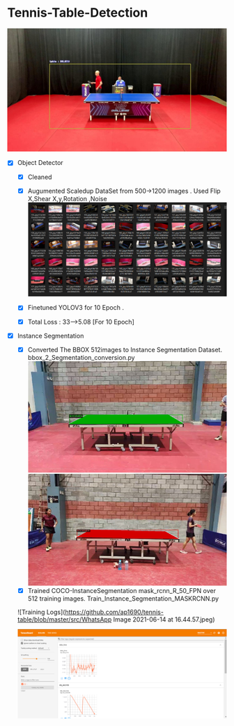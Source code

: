 # Tennis-Table-Detection



![Fine Tuned YOLOV3](https://github.com/ap1690/tennis-table/blob/master/src/14-detected.jpg)

- [X] Object Detector

    -[X] Cleaned 

    -[X] Augumented Scaledup DataSet from 500->1200 images . Used Flip X,Shear X,y,Rotation ,Noise
    ![Augumented Data](https://github.com/ap1690/tennis-table/blob/master/src/aug_train.png)
    
    -[X] Finetuned YOLOV3 for 10 Epoch .
    -[X] Total Loss : 33-->5.08 [For 10 Epoch]
    
- [X] Instance Segmentation

    -[X] Converted The BBOX 512images to Instance Segmentation Dataset.  bbox_2_Segmentation_conversion.py
    ![Segmentation Data](https://github.com/ap1690/tennis-table/blob/master/src/1_seg.png)
    ![Segmentation Data](https://github.com/ap1690/tennis-table/blob/master/src/3_seg.png)
    -[X] Trained COCO-InstanceSegmentation  mask_rcnn_R_50_FPN  over 512 training images. Train_Instance_Segmentation_MASKRCNN.py
    
    ![Training Logs](https://github.com/ap1690/tennis-table/blob/master/src/WhatsApp Image 2021-06-14 at 16.44.57.jpeg)
    
    
    ![Training Logs](https://github.com/ap1690/tennis-table/blob/master/src/tensorboard.png)
    
    
    
